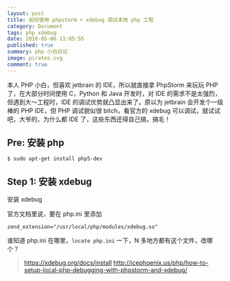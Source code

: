 ```yaml
---
layout: post
title: 如何使用 phpstorm + xdebug 调试本地 php 工程
category: Document
tags: php xdebug
date: 2016-05-06 11:05:55
published: true
summary: php 小白日记
image: pirates.svg
comment: true
---
```


本人 PHP 小白，但喜欢 jetbrain 的 IDE，所以就直接拿 PhpStorm 来玩玩 PHP 了，在大部分时间使用 C，Python 和 Java 开发时，对 IDE 的需求不是太强烈，但遇到大～工程时，IDE 的调试优势就凸显出来了。原以为 jetbrain 会开发个一级棒的 PHP IDE，但 PHP 调试貌似很 bitch，看官方的 xdebug 可以调试，就试试吧，大爷的，为什么都 IDE 了，这些东西还得自己搞，搞毛！

## Pre: 安装 php

```
$ sudo apt-get install php5-dev
```

## Step 1: 安装 xdebug

安装 xdebug

官方文档里说，要在 php.ini 里添加

```
zend_extension="/usr/local/php/modules/xdebug.so"
```

谁知道 php.ini 在哪里，`locate php.ini` 一下，N 多地方都有这个文件，改哪个？

> https://xdebug.org/docs/install
> http://icephoenix.us/php/how-to-setup-local-php-debugging-with-phpstorm-and-xdebug/

